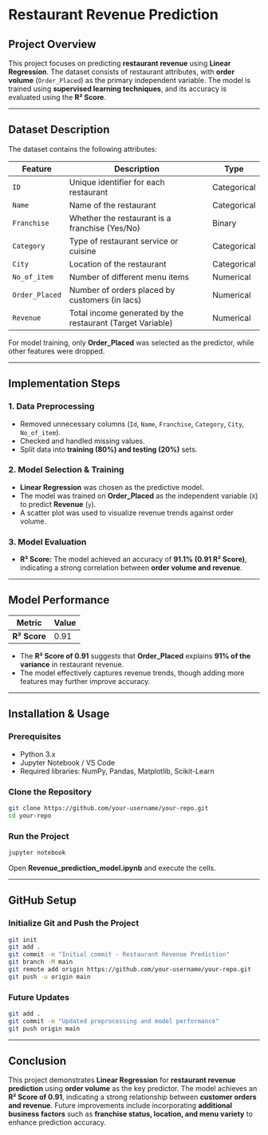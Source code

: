 
# **Restaurant Revenue Prediction**  

## **Project Overview**  
This project focuses on predicting **restaurant revenue** using **Linear Regression**. The dataset consists of restaurant attributes, with **order volume** (`Order_Placed`) as the primary independent variable. The model is trained using **supervised learning techniques**, and its accuracy is evaluated using the **R² Score**.  

---

## **Dataset Description**  
The dataset contains the following attributes:  

| **Feature**       | **Description**  | **Type**  |  
|------------------|-----------------|----------|  
| `ID`            | Unique identifier for each restaurant | Categorical |  
| `Name`          | Name of the restaurant | Categorical |  
| `Franchise`     | Whether the restaurant is a franchise (Yes/No) | Binary |  
| `Category`      | Type of restaurant service or cuisine | Categorical |  
| `City`         | Location of the restaurant | Categorical |  
| `No_of_item`    | Number of different menu items | Numerical |  
| `Order_Placed`  | Number of orders placed by customers (in lacs) | Numerical |  
| `Revenue`       | Total income generated by the restaurant (Target Variable) | Numerical |  

For model training, only **Order_Placed** was selected as the predictor, while other features were dropped.  

---

## **Implementation Steps**  

### **1. Data Preprocessing**  
- Removed unnecessary columns (`Id`, `Name`, `Franchise`, `Category`, `City`, `No_of_item`).  
- Checked and handled missing values.  
- Split data into **training (80%) and testing (20%)** sets.  

### **2. Model Selection & Training**  
- **Linear Regression** was chosen as the predictive model.  
- The model was trained on **Order_Placed** as the independent variable (`X`) to predict **Revenue** (`y`).  
- A scatter plot was used to visualize revenue trends against order volume.  

### **3. Model Evaluation**  
- **R² Score:** The model achieved an accuracy of **91.1% (0.91 R² Score)**, indicating a strong correlation between **order volume and revenue**.  

---

## **Model Performance**  
| Metric      | Value  |  
|------------|--------|  
| **R² Score** | 0.91   |  

- The **R² Score of 0.91** suggests that **Order_Placed** explains **91% of the variance** in restaurant revenue.  
- The model effectively captures revenue trends, though adding more features may further improve accuracy.  

---

## **Installation & Usage**  

### **Prerequisites**  
- Python 3.x  
- Jupyter Notebook / VS Code  
- Required libraries: NumPy, Pandas, Matplotlib, Scikit-Learn  

### **Clone the Repository**  
```sh
git clone https://github.com/your-username/your-repo.git
cd your-repo
```

### **Run the Project**  
```sh
jupyter notebook
```
Open **Revenue_prediction_model.ipynb** and execute the cells.

---

## **GitHub Setup**  

### **Initialize Git and Push the Project**  
```sh
git init
git add .
git commit -m "Initial commit - Restaurant Revenue Prediction"
git branch -M main
git remote add origin https://github.com/your-username/your-repo.git
git push -u origin main
```

### **Future Updates**  
```sh
git add .
git commit -m "Updated preprocessing and model performance"
git push origin main
```

---

## **Conclusion**  
This project demonstrates **Linear Regression** for **restaurant revenue prediction** using **order volume** as the key predictor. The model achieves an **R² Score of 0.91**, indicating a strong relationship between **customer orders and revenue**. Future improvements include incorporating **additional business factors** such as **franchise status, location, and menu variety** to enhance prediction accuracy.
